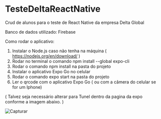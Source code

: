 # TesteDeltaReactNative
Crud de alunos para o teste de React Native da empresa Delta Global

Banco de dados utilizado: Firebase

Como rodar o aplicativo: 

1. Instalar o Node.js caso não tenha na máquina ( https://nodejs.org/en/download/ )
2. Rodar no terminal o comando npm install --global expo-cli
3. Rodar o comando npm install na pasta do projeto
4. Instalar o aplicativo Expo Go no celular
5. Rodar o comando expo start na pasta do projeto
6. Ler o qrcode com o aplicativo Expo Go ( ou com a câmera do celular se for um Iphone)


( Talvez seja necessário alterar para Tunel dentro da pagina da expo conforme a imagem abaixo. )


![Capturar](https://user-images.githubusercontent.com/47782435/129942367-3a5e6664-e7d5-4844-9603-6531fc31e852.PNG)


